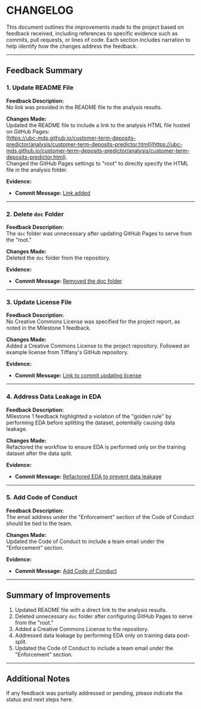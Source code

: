 # CHANGELOG

This document outlines the improvements made to the project based on feedback received, including references to specific evidence such as commits, pull requests, or lines of code. Each section includes narration to help identify how the changes address the feedback.

---

## Feedback Summary

### 1. Update README File
**Feedback Description:**  
No link was provided in the README file to the analysis results.

**Changes Made:**  
Updated the README file to include a link to the analysis HTML file hosted on GitHub Pages:  
[https://ubc-mds.github.io/customer-term-deposits-predictor/analysis/customer-term-deposits-predictor.html](https://ubc-mds.github.io/customer-term-deposits-predictor/analysis/customer-term-deposits-predictor.html).  
Changed the GitHub Pages settings to "root" to directly specify the HTML file in the analysis folder.

**Evidence:**  
- **Commit Message:** [Link added](https://github.com/UBC-MDS/customer-term-deposits-predictor/commit/54bd749420578e68e0895d2d7a14037ceabb23d3#diff-b335630551682c19a781afebcf4d07bf978fb1f8ac04c6bf87428ed5106870f5)

---

### 2. Delete `doc` Folder
**Feedback Description:**  
The `doc` folder was unnecessary after updating GitHub Pages to serve from the "root."

**Changes Made:**  
Deleted the `doc` folder from the repository.

**Evidence:**  
- **Commit Message:** [Removed the doc folder](https://github.com/UBC-MDS/customer-term-deposits-predictor/commit/54bd749420578e68e0895d2d7a14037ceabb23d3)

---

### 3. Update License File
**Feedback Description:**  
No Creative Commons License was specified for the project report, as noted in the Milestone 1 feedback.

**Changes Made:**  
Added a Creative Commons License to the project repository. Followed an example license from Tiffany's GitHub repository.

**Evidence:**  
- **Commit Message:** [Link to commit updating license](#)

---

### 4. Address Data Leakage in EDA
**Feedback Description:**  
Milestone 1 feedback highlighted a violation of the "golden rule" by performing EDA before splitting the dataset, potentially causing data leakage.

**Changes Made:**  
Refactored the workflow to ensure EDA is performed only on the training dataset after the data split.

**Evidence:**  
- **Commit Message:** [Refactored EDA to prevent data leakage](https://github.com/your-username/your-repository/commit/commit-hash)

---

### 5. Add Code of Conduct
**Feedback Description:**  
The email address under the "Enforcement" section of the Code of Conduct should be tied to the team.

**Changes Made:**  
Updated the Code of Conduct to include a team email under the "Enforcement" section.

**Evidence:**  
- **Commit Message:** [Add Code of Conduct](https://github.com/UBC-MDS/customer-term-deposits-predictor/commit/3f7673399b4a743e368c79830bf890664c9d409c)

---

## Summary of Improvements

1. Updated README file with a direct link to the analysis results.
2. Deleted unnecessary `doc` folder after configuring GitHub Pages to serve from the "root."
3. Added a Creative Commons License to the repository.
4. Addressed data leakage by performing EDA only on training data post-split.
5. Updated the Code of Conduct to include a team email under the "Enforcement" section.

---

## Additional Notes

If any feedback was partially addressed or pending, please indicate the status and next steps here.
